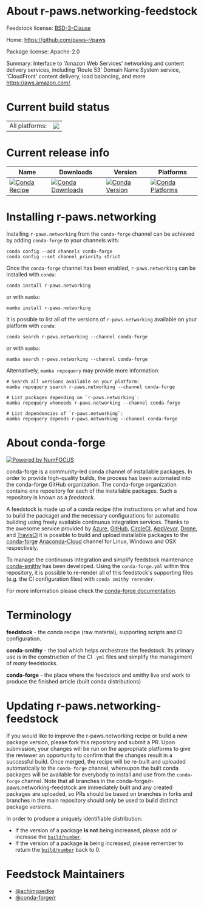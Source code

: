 About r-paws.networking-feedstock
=================================

Feedstock license: [BSD-3-Clause](https://github.com/conda-forge/r-paws.networking-feedstock/blob/main/LICENSE.txt)

Home: https://github.com/paws-r/paws

Package license: Apache-2.0

Summary: Interface to 'Amazon Web Services' networking and content delivery services, including 'Route 53' Domain Name System service, 'CloudFront' content delivery, load balancing, and more <https://aws.amazon.com/>.

Current build status
====================


<table><tr><td>All platforms:</td>
    <td>
      <a href="https://dev.azure.com/conda-forge/feedstock-builds/_build/latest?definitionId=14240&branchName=main">
        <img src="https://dev.azure.com/conda-forge/feedstock-builds/_apis/build/status/r-paws.networking-feedstock?branchName=main">
      </a>
    </td>
  </tr>
</table>

Current release info
====================

| Name | Downloads | Version | Platforms |
| --- | --- | --- | --- |
| [![Conda Recipe](https://img.shields.io/badge/recipe-r--paws.networking-green.svg)](https://anaconda.org/conda-forge/r-paws.networking) | [![Conda Downloads](https://img.shields.io/conda/dn/conda-forge/r-paws.networking.svg)](https://anaconda.org/conda-forge/r-paws.networking) | [![Conda Version](https://img.shields.io/conda/vn/conda-forge/r-paws.networking.svg)](https://anaconda.org/conda-forge/r-paws.networking) | [![Conda Platforms](https://img.shields.io/conda/pn/conda-forge/r-paws.networking.svg)](https://anaconda.org/conda-forge/r-paws.networking) |

Installing r-paws.networking
============================

Installing `r-paws.networking` from the `conda-forge` channel can be achieved by adding `conda-forge` to your channels with:

```
conda config --add channels conda-forge
conda config --set channel_priority strict
```

Once the `conda-forge` channel has been enabled, `r-paws.networking` can be installed with `conda`:

```
conda install r-paws.networking
```

or with `mamba`:

```
mamba install r-paws.networking
```

It is possible to list all of the versions of `r-paws.networking` available on your platform with `conda`:

```
conda search r-paws.networking --channel conda-forge
```

or with `mamba`:

```
mamba search r-paws.networking --channel conda-forge
```

Alternatively, `mamba repoquery` may provide more information:

```
# Search all versions available on your platform:
mamba repoquery search r-paws.networking --channel conda-forge

# List packages depending on `r-paws.networking`:
mamba repoquery whoneeds r-paws.networking --channel conda-forge

# List dependencies of `r-paws.networking`:
mamba repoquery depends r-paws.networking --channel conda-forge
```


About conda-forge
=================

[![Powered by
NumFOCUS](https://img.shields.io/badge/powered%20by-NumFOCUS-orange.svg?style=flat&colorA=E1523D&colorB=007D8A)](https://numfocus.org)

conda-forge is a community-led conda channel of installable packages.
In order to provide high-quality builds, the process has been automated into the
conda-forge GitHub organization. The conda-forge organization contains one repository
for each of the installable packages. Such a repository is known as a *feedstock*.

A feedstock is made up of a conda recipe (the instructions on what and how to build
the package) and the necessary configurations for automatic building using freely
available continuous integration services. Thanks to the awesome service provided by
[Azure](https://azure.microsoft.com/en-us/services/devops/), [GitHub](https://github.com/),
[CircleCI](https://circleci.com/), [AppVeyor](https://www.appveyor.com/),
[Drone](https://cloud.drone.io/welcome), and [TravisCI](https://travis-ci.com/)
it is possible to build and upload installable packages to the
[conda-forge](https://anaconda.org/conda-forge) [Anaconda-Cloud](https://anaconda.org/)
channel for Linux, Windows and OSX respectively.

To manage the continuous integration and simplify feedstock maintenance
[conda-smithy](https://github.com/conda-forge/conda-smithy) has been developed.
Using the ``conda-forge.yml`` within this repository, it is possible to re-render all of
this feedstock's supporting files (e.g. the CI configuration files) with ``conda smithy rerender``.

For more information please check the [conda-forge documentation](https://conda-forge.org/docs/).

Terminology
===========

**feedstock** - the conda recipe (raw material), supporting scripts and CI configuration.

**conda-smithy** - the tool which helps orchestrate the feedstock.
                   Its primary use is in the construction of the CI ``.yml`` files
                   and simplify the management of *many* feedstocks.

**conda-forge** - the place where the feedstock and smithy live and work to
                  produce the finished article (built conda distributions)


Updating r-paws.networking-feedstock
====================================

If you would like to improve the r-paws.networking recipe or build a new
package version, please fork this repository and submit a PR. Upon submission,
your changes will be run on the appropriate platforms to give the reviewer an
opportunity to confirm that the changes result in a successful build. Once
merged, the recipe will be re-built and uploaded automatically to the
`conda-forge` channel, whereupon the built conda packages will be available for
everybody to install and use from the `conda-forge` channel.
Note that all branches in the conda-forge/r-paws.networking-feedstock are
immediately built and any created packages are uploaded, so PRs should be based
on branches in forks and branches in the main repository should only be used to
build distinct package versions.

In order to produce a uniquely identifiable distribution:
 * If the version of a package **is not** being increased, please add or increase
   the [``build/number``](https://docs.conda.io/projects/conda-build/en/latest/resources/define-metadata.html#build-number-and-string).
 * If the version of a package **is** being increased, please remember to return
   the [``build/number``](https://docs.conda.io/projects/conda-build/en/latest/resources/define-metadata.html#build-number-and-string)
   back to 0.

Feedstock Maintainers
=====================

* [@achimgaedke](https://github.com/achimgaedke/)
* [@conda-forge/r](https://github.com/conda-forge/r/)

